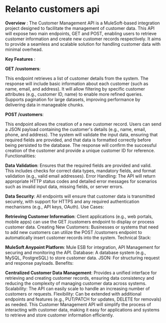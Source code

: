 # Relanto customers api

**Overview** : The Customer Management API is a MuleSoft-based integration project designed to facilitate the management of customer data. This API will expose two main endpoints, GET and POST, enabling users to retrieve customer information and create new customer records respectively. It aims to provide a seamless and scalable solution for handling customer data with minimal overhead.

**Key Features** :

**GET /customers**:

This endpoint retrieves a list of customer details from the system. The response will include basic information about each customer (such as name, email, and address).
It will allow filtering by specific customer attributes (e.g., customer ID, name) to enable more refined queries.
Supports pagination for large datasets, improving performance by delivering data in manageable chunks.

**POST /customers**:

This endpoint allows the creation of a new customer record. Users can send a JSON payload containing the customer's details (e.g., name, email, phone, and address).
The system will validate the input data, ensuring that required fields are provided, and that data is formatted correctly before being persisted to the database.
The response will confirm the successful creation of the customer and provide a unique customer ID for reference.
Functionalities:

**Data Validation**: Ensures that the required fields are provided and valid. This includes checks for correct data types, mandatory fields, and format validation (e.g., valid email addresses).
Error Handling: The API will return appropriate HTTP status codes and detailed error messages for scenarios such as invalid input data, missing fields, or server errors.

**Data Security**: All endpoints will ensure that customer data is transmitted securely, with support for HTTPS and any required authentication mechanisms (e.g., API keys, OAuth).
Use Cases:

**Retrieving Customer Information**: Client applications (e.g., web portals, mobile apps) can use the GET /customers endpoint to display or process customer data.
Creating New Customers: Businesses or systems that need to add new customers can utilize the POST /customers endpoint to automatically insert customer records into the system.
Technical Stack:

**MuleSoft Anypoint Platform**: Mule ESB for integration, API Management for securing and monitoring the API.
Database: A database system (e.g., MySQL, PostgreSQL) to store customer data.
JSON: For structuring request and response payloads.
Benefits:

**Centralized Customer Data Management**: Provides a unified interface for retrieving and creating customer records, ensuring data consistency and reducing the complexity of managing customer data across systems.
Scalability: The API can easily scale to handle an increasing number of customers or requests.
Flexibility: Can be extended with additional endpoints and features (e.g., PUT/PATCH for updates, DELETE for removals) as needed.
This Customer Management API will simplify the process of interacting with customer data, making it easy for applications and systems to retrieve and store customer information efficiently.